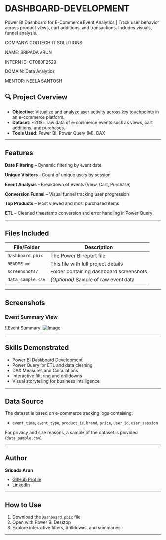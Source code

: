 # DASHBOARD-DEVELOPMENT

Power BI Dashboard for E-Commerce Event Analytics | Track user behavior across product views, cart additions, and transactions. Includes visuals, funnel analysis.

COMPANY: CODTECH IT SOLUTIONS

NAME: SRIPADA ARUN

INTERN ID: CT08DF2529

DOMAIN: Data Analytics

MENTOR: NEELA SANTOSH

## 🔍 Project Overview

- **Objective**: Visualize and analyze user activity across key touchpoints in an e-commerce platform.
- **Dataset**: ~2GB+ raw data of e-commerce events such as views, cart additions, and purchases.
- **Tools Used**: Power BI, Power Query (M), DAX

---

## Features

**Date Filtering** – Dynamic filtering by event date

**Unique Visitors** – Count of unique users by session

**Event Analysis** – Breakdown of events (View, Cart, Purchase)

**Conversion Funnel** – Visual funnel tracking user progression

**Top Products** – Most viewed and most purchased items

**ETL** – Cleaned timestamp conversion and error handling in Power Query

---

## Files Included

| File/Folder       | Description                                      |
|-------------------|--------------------------------------------------|
| `Dashboard.pbix`  | The Power BI report file                         |
| `README.md`       | This file with full project details              |
| `screenshots/`    | Folder containing dashboard screenshots          |
| `data_sample.csv` | *(Optional)* Sample of raw event data            |

---

##  Screenshots

### Event Summary View
![Event Summary] ![Image](https://github.com/user-attachments/assets/fa4daa7d-a4a3-46fd-8f07-49beacacf7a5)

---

##  Skills Demonstrated

- Power BI Dashboard Development
- Power Query for ETL and data cleaning
- DAX Measures and Calculations
- Interactive filtering and drilldowns
- Visual storytelling for business intelligence

---

##  Data Source

The dataset is based on e-commerce tracking logs containing:
- `event_time`, `event_type`, `product_id`, `brand`, `price`, `user_id`, `user_session`

For privacy and size reasons, a sample of the dataset is provided (`data_sample.csv`).

---

##  Author

**Sripada Arun**  
- [GitHub Profile](https://github.com/sripadaarun06)
- [LinkedIn](www.linkedin.com/in/sripada-arun-150a89218)

---

##  How to Use

1. Download the `Dashboard.pbix` file
2. Open with Power BI Desktop
3. Explore interactive filters, drilldowns, and summaries

---
